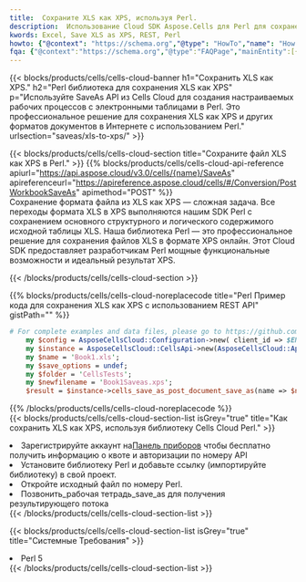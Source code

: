```yaml
---
title:  Сохраните XLS как XPS, используя Perl.
description:  Использование Cloud SDK Aspose.Cells для Perl для сохранения файла формата XLS как файла формата XPS.
kwords: Excel, Save XLS as XPS, REST, Perl
howto: {"@context": "https://schema.org","@type": "HowTo","name": "How to save XLS as XPS using the Cells Cloud Perl library.","description": "How to save XLS as XPS using the Cells Cloud Perl library.","image": {"@type": "ImageObject"},"url": "/perl/saveas/xls-to-xps/","step": [{ "@type": "HowToStep","name": "How to save XLS as XPS using the Cells Cloud Perl library. step 1", "image": {"@type": "ImageObject",},"url": "/perl/saveas/xls-to-xps/","text": "Register an account at <a href='https://dashboard.aspose.cloud/'>Dashboard</a> to get free API quota & authorization details",},{ "@type": "HowToStep","name": "How to save XLS as XPS using the Cells Cloud Perl library. step 1", "image": {"@type": "ImageObject",},"url": "/perl/saveas/xls-to-xps/","text": "Install Perl library and add the reference (import the library) to your project.",},{ "@type": "HowToStep","name": "How to save XLS as XPS using the Cells Cloud Perl library. step 1", "image": {"@type": "ImageObject",},"url": "/perl/saveas/xls-to-xps/","text": "Open the source file in Perl.",},{ "@type": "HowToStep","name": "How to save XLS as XPS using the Cells Cloud Perl library. step 1", "image": {"@type": "ImageObject",},"url": "/perl/saveas/xls-to-xps/","text": "Call post_workbook_save_as method to get the resultant stream",}, ],"supply": {"@type": "HowToSupply","name": "document"},"tool": [{"@type": "HowToTool","name": "VIM, Visual Studio Code, Eclipse"},{"@type": "HowToTool","name": "Aspose Cells"}],"totalTime": "PT6M"}
fqa: {"@context":"https://schema.org","@type":"FAQPage","mainEntity":[{"@type":"Question","name":"Why save file as other formats file in C# using REST API?","acceptedAnswer":{"@type":"Answer","text":"Documents are encoded in many ways, and some files may be incompatible with the software you use. To open and read such files, just save them as appropriate file formats.<br/><ol><li>Install .NET SDK and add the reference (import the library) to your project.</li><li>Open the source file in C# using REST API.</li><li>Call the PostWorkbookSaveAsRequest() method, passing an output filename with required extension.</li><li>Get the result of save as a separate file.</li></ol>"}},{"@type":"Question","name":"What file formats can I save as with your C# library?","acceptedAnswer":{"@type":"Answer","text":"We support a variety of file formats for conversion using .NET library, including XLSX, Excel, xls , PDF, CSV, HTML, Markdown, XML, PNG, JPG, TIFF, Json, TXT and many more."}},{"@type":"Question","name":"What is the maximum allowed file size for conversion using this .NET library?","acceptedAnswer":{"@type":"Answer","text":"There are no file size limits for format conversions using .NET library."}}]}
---
```

{{< blocks/products/cells/cells-cloud-banner h1="Сохранить XLS как XPS." h2="Perl библиотека для сохранения XLS как XPS" p="Используйте SaveAs API из Cells Cloud для создания настраиваемых рабочих процессов с электронными таблицами в Perl. Это профессиональное решение для сохранения XLS как XPS и других форматов документов в Интернете с использованием Perl." urlsection="saveas/xls-to-xps/" >}}

{{< blocks/products/cells/cells-cloud-section title="Сохраните файл XLS как XPS в Perl." >}}
{{% blocks/products/cells/cells-cloud-api-reference apiurl="https://api.aspose.cloud/v3.0/cells/{name}/SaveAs" apireferenceurl="https://apireference.aspose.cloud/cells/#/Conversion/PostWorkbookSaveAs" apimethod="POST" %}}
<br/>
Сохранение формата файла из XLS как XPS — сложная задача. Все переходы формата XLS в XPS выполняются нашим SDK Perl с сохранением основного структурного и логического содержимого исходной таблицы XLS. Наша библиотека Perl — это профессиональное решение для сохранения файлов XLS в формате XPS онлайн. Этот Cloud SDK предоставляет разработчикам Perl мощные функциональные возможности и идеальный результат XPS.

{{< /blocks/products/cells/cells-cloud-section >}}

{{% blocks/products/cells/cells-cloud-noreplacecode title="Perl Пример кода для сохранения XLS как XPS с использованием REST API" gistPath="" %}}
  
```perl
# For complete examples and data files, please go to https://github.com/aspose-cells-cloud/aspose-cells-cloud-perl/
    my $config = AsposeCellsCloud::Configuration->new( client_id => $ENV{'ProductClientId'}, client_secret => $ENV{'ProductClientSecret'});
    my $instance = AsposeCellsCloud::CellsApi->new(AsposeCellsCloud::ApiClient->new( $config));
    my $name = 'Book1.xls';
    my $save_options = undef;
    my $folder = 'CellsTests';
    my $newfilename = 'Book1Saveas.xps';
    $result = $instance->cells_save_as_post_document_save_as(name => $name,save_options => $save_options, newfilename => $newfilename, folder => $folder);
```
  
{{% /blocks/products/cells/cells-cloud-noreplacecode %}}
<br/>
{{< blocks/products/cells/cells-cloud-section-list isGrey="true" title="Как сохранить XLS как XPS, используя библиотеку Cells Cloud Perl." >}}
<li> Зарегистрируйте аккаунт на<a href="https://dashboard.aspose.cloud/">Панель приборов</a> чтобы бесплатно получить информацию о квоте и авторизации по номеру API</li>
<li>Установите библиотеку Perl и добавьте ссылку (импортируйте библиотеку) в свой проект.</li>
<li>Откройте исходный файл по номеру Perl.</li>
<li>Позвонить_рабочая тетрадь_save_as для получения результирующего потока</li>
{{< /blocks/products/cells/cells-cloud-section-list >}}

{{< blocks/products/cells/cells-cloud-section-list isGrey="true" title="Системные Требования" >}}
<li>Perl 5</li>
{{< /blocks/products/cells/cells-cloud-section-list >}}
